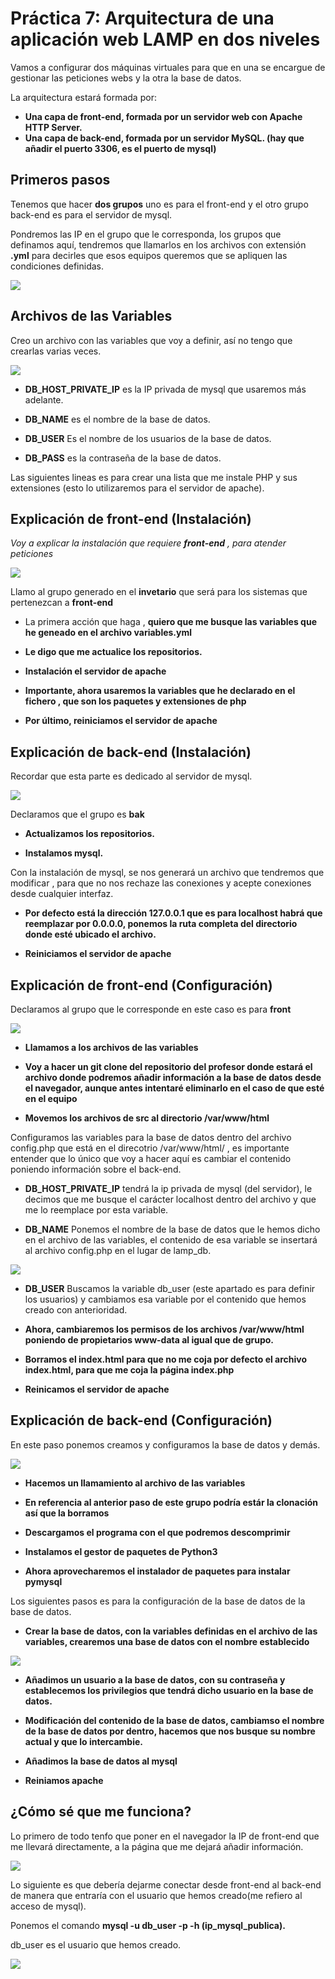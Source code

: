 # Práctica 7: Arquitectura de una aplicación web LAMP en dos niveles

Vamos a configurar dos máquinas virtuales para que en una se encargue de gestionar las peticiones webs y la otra la base de datos.

La arquitectura estará formada por:

* **Una capa de front-end, formada por un servidor web con Apache HTTP Server.**
* **Una capa de back-end, formada por un servidor MySQL. (hay que añadir el puerto 3306, es el puerto de mysql)**

## Primeros pasos

Tenemos que hacer **dos grupos** uno es para el front-end y el otro grupo back-end es para el servidor de mysql.

Pondremos las IP en el grupo que le corresponda, los grupos que definamos aquí, tendremos que llamarlos en los archivos con extensión **.yml** para decirles que esos equipos queremos que se apliquen las condiciones definidas.

![](./fotos/Captura.PNG)

## Archivos de las Variables

Creo un archivo con las variables que voy a definir, así no tengo que crearlas varias veces.

![](./fotos/foto_2.PNG)

* **DB_HOST_PRIVATE_IP** es la IP privada de mysql que usaremos más adelante.

* **DB_NAME** es el nombre de la base de datos.

* **DB_USER** Es el nombre de los usuarios de la base de datos.

* **DB_PASS** es la contraseña de la base de datos.

Las siguientes lineas es para crear una lista que me instale PHP y sus extensiones (esto lo utilizaremos para el servidor de apache).

## Explicación de front-end (Instalación)

*Voy a explicar la instalación que requiere **front-end** , para atender peticiones*

![](./fotos/foto_3.PNG)

Llamo al grupo generado en el **invetario** que será para los sistemas que pertenezcan a **front-end**

* La primera acción que haga , **quiero que me busque las variables que he geneado en el archivo variables.yml**

* **Le digo que me actualice los repositorios.**

* **Instalación el servidor de apache**

* **Importante, ahora usaremos la variables que he declarado en el fichero , que son los paquetes y extensiones de php**

* **Por último, reiniciamos el servidor de apache**

## Explicación de back-end (Instalación)

Recordar que esta parte es dedicado al servidor de mysql.

![](./fotos/foto_4.PNG)


Declaramos que el grupo es **bak**

* **Actualizamos los repositorios.**

* **Instalamos mysql.**

Con la instalación de mysql, se nos generará un archivo que tendremos que modificar , para que no nos rechaze las conexiones y acepte conexiones desde cualquier interfaz.

* **Por defecto está la dirección 127.0.0.1 que es para **localhost** habrá que reemplazar por 0.0.0.0, ponemos la ruta completa del directorio donde esté ubicado el archivo.**

* **Reiniciamos el servidor de apache**


## Explicación de front-end (Configuración)

Declaramos al grupo que le corresponde en este caso es para **front**

![](./fotos/foto_5.PNG)

* **Llamamos a los archivos de las variables**

* **Voy a hacer un git clone del repositorio del profesor donde estará el archivo donde podremos añadir información a la base de datos desde el navegador, aunque antes intentaré eliminarlo en el caso de que esté en el equipo**

* **Movemos los archivos de src al directorio /var/www/html**

Configuramos las variables para la base de datos dentro del archivo config.php que está en el direcotrio /var/www/html/ , es importante entender que lo único que voy a hacer aquí es cambiar el contenido poniendo información sobre el back-end.

* **DB_HOST_PRIVATE_IP** tendrá la ip privada de mysql (del servidor), le decimos que me busque el carácter localhost dentro del archivo y que me lo reemplace por esta variable.

* **DB_NAME** Ponemos el nombre de la base de datos que le hemos dicho en el archivo de las variables, el contenido de esa variable se insertará al archivo config.php en el lugar de lamp_db.

![](./fotos/foto_6.PNG)


* **DB_USER** Buscamos la variable db_user (este apartado es para definir los usuarios) y cambiamos esa variable por el contenido que hemos creado con anterioridad.

* **Ahora, cambiaremos los permisos de los archivos **/var/www/html** poniendo de propietarios www-data al igual que de grupo.**

* **Borramos el index.html para que no me coja por defecto el archivo index.html, para que me coja la página index.php**

* **Reinicamos el servidor de apache**

## Explicación de back-end (Configuración)

En este paso ponemos creamos y configuramos la base de datos y demás.

![](./fotos/foto_7.PNG)

* **Hacemos un llamamiento al archivo de las variables**

* **En referencia al anterior paso de este grupo podría estár la clonación así que la borramos**

* **Descargamos el programa con el que podremos descomprimir**

* **Instalamos el gestor de paquetes de Python3**

* **Ahora aprovecharemos el instalador de paquetes para instalar pymysql**

Los siguientes pasos es para la configuración de la base de datos de la base de datos.

* **Crear la base de datos, con la variables definidas en el archivo de las variables, crearemos una base de datos con el nombre establecido**

![](./fotos/foto_8.PNG)

* **Añadimos un usuario a la base de datos, con su contraseña y establecemos los privilegios que tendrá dicho usuario en la base de datos.**

* **Modificación del contenido de la base de datos, cambiamso el nombre de la base de datos por dentro, hacemos que nos busque su nombre actual y que lo intercambie.**

* **Añadimos la base de datos al mysql**

* **Reiniamos apache**

## ¿Cómo sé que me funciona?

Lo primero de todo tenfo que poner en el navegador la IP de front-end que me llevará directamente, a la página que me dejará añadir información.


![](./fotos/foto_9.PNG)

Lo siguiente es que debería dejarme conectar desde front-end al back-end de manera que entraría con el usuario que hemos creado(me refiero al acceso de mysql).

Ponemos el comando **mysql -u db_user -p -h (ip_mysql_publica).**

db_user es el usuario que hemos creado.



![](./fotos/foto_10.PNG)